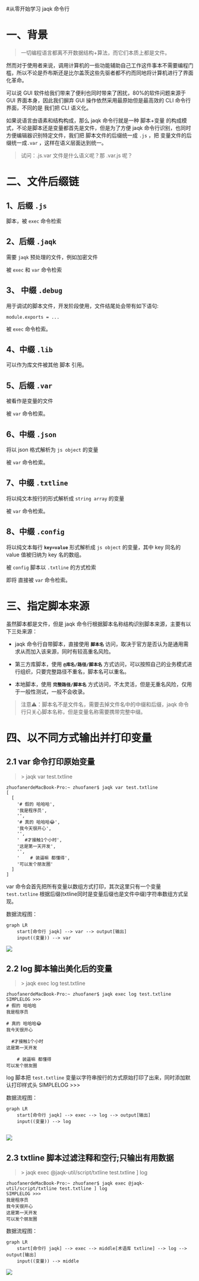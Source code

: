 #从零开始学习 jaqk 命令行

# 一、背景

>  一切编程语言都离不开数据结构+算法，而它们本质上都是文件。

然而对于使用者来说，调用计算机的一些功能辅助自己工作这件事本不需要编程门槛，所以不论是乔布斯还是比尔盖茨这些先驱者都不约而同地将计算机进行了界面化革命。

可以说 GUI 软件给我们带来了便利也同时带来了困扰，80%的软件问题来源于 GUI 界面本身，因此我们摒弃 GUI 操作依然采用最原始但是最高效的 CLI 命令行界面，不同的是 我们把 CLI 语义化。

如果说语言由语素和结构构成，那么 jaqk 命令行就是一种 脚本+变量 的构成模式，不论是脚本还是变量都首先是文件，但是为了方便 jaqk 命令行识别，也同时方便编辑器识别特定文件，我们把 脚本文件的后缀统一成 `.js` ，把 变量文件的后缀统一成`.var` ，这样在语义层面达到统一。

> 试问：.js.var 文件是什么语义呢？那 .var.js 呢？

# 二、文件后缀链

## 1、后缀 `.js`

脚本，被 `exec` 命令检索

## 2、后缀 `.jaqk`

需要 `jaqk` 预处理的文件，例如加密文件

被 `exec` 和 `var` 命令检索

## 3、 中缀 `.debug`

用于调试的脚本文件，开发阶段使用，文件结尾处会带有如下语句:

```
module.exports = ...
```

被 `exec` 命令检索。

## 4、中缀 `.lib`

可以作为库文件被其他 脚本 引用。

## 5、后缀 `.var`

被看作是变量的文件

被 `var` 命令检索。

## 6、中缀 `.json`

将以 json 格式解析为 `js object` 的变量

被 `var` 命令检索。

## 7、中缀 `.txtline`

将以纯文本按行的形式解析成 `string array` 的变量

被 `var` 命令检索。

## 8、中缀 `.config`

将以纯文本每行 **`key=value`**  形式解析成 `js object` 的变量，其中 key 同名的 value 值被归纳为 key 名的数组。

被 `config` 脚本以 `.txtline` 的方式检索

即将 直接被 `var` 命令检索。

# 三、指定脚本来源

虽然脚本都是文件，但是 jaqk 命令行根据脚本名称结构识别脚本来源，主要有以下三处来源：

- jaqk 命令行自带脚本，直接使用 **`脚本名`** 访问，取决于官方是否认为是通用需求从而加入该来源，同时有较高重名风险。

- 第三方库脚本，使用 **`@库名/路径/脚本名`** 方式访问，可以按照自己的业务模式进行组织，只要完整路径不重名，脚本名可以重名。
- 本地脚本，使用 **`完整路径/脚本名`** 方式访问，不太灵活，但是无重名风险，仅用于一般性测试，一般不会收录。

> 注意⚠️：脚本名不是文件名，需要去掉文件名中的中缀和后缀，jaqk 命令行只关心脚本名称，但是变量名称需要携带完整中缀。

# 四、以不同方式输出并打印变量

## 2.1 var 命令打印原始变量

> \> jaqk var test.txtline

```
zhuofanerdeMacBook-Pro:~ zhuofaner$ jaqk var test.txtline
[
  [
    '# 假的 哈哈哈',
    '我是程序员',
    '',
    '# 真的 哈哈哈😂',
    '我今天很开心',
    '',
    '  #才接触1个小时',
    '这是第一天开发',
    '',
    '    # 装逼嘛 都懂得',
    '可以发个朋友圈'
  ]
]
```

var 命令会首先把所有变量以数组方式打印，其次这里只有一个变量 `test.txtline` 根据后缀(txtline同时是变量后缀也是文件中缀)字符串数组方式呈现。

数据流程图：

```mermaid
graph LR
	start[命令行 jaqk] --> var --> output[输出]
	input((变量)) --> var
```
![](./pic/cookbook_1.png)



## 2.2 log 脚本输出美化后的变量

> \> jaqk exec log test.txtline

```
zhuofanerdeMacBook-Pro:~ zhuofaner$ jaqk exec log test.txtline
SIMPLELOG >>>
# 假的 哈哈哈
我是程序员

# 真的 哈哈哈😂
我今天很开心

  #才接触1个小时
这是第一天开发

    # 装逼嘛 都懂得
可以发个朋友圈
```

log 脚本把 `test.txtline` 变量以字符串按行的方式原始打印了出来，同时添加默认打印样式头 SIMPLELOG >>>

数据流程图：

```mermaid
graph LR
	start[命令行 jaqk] --> exec --> log --> output[输出]
	input((变量)) --> log
	
```
![](./pic/cookbook_2.png)

## 2.3 txtline 脚本过滤注释和空行;只输出有用数据

> \> jaqk exec @jaqk-util/script/txtline test.txtline ] log

```
zhuofanerdeMacBook-Pro:~ zhuofaner$ jaqk exec @jaqk-util/script/txtline test.txtline ] log
SIMPLELOG >>>
我是程序员
我今天很开心
这是第一天开发
可以发个朋友圈
```

数据流程图：

```mermaid
graph LR
	start[命令行 jaqk] --> exec --> middle[术语库 txtline] --> log --> output[输出]
	input((变量)) --> middle
```
![](./pic/cookbook_3.png)




